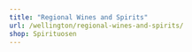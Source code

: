 ```yaml
---
title: "Regional Wines and Spirits"
url: /wellington/regional-wines-and-spirits/
shop: Spirituosen
---
```

